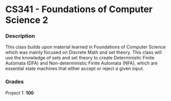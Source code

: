 # CS341 - Foundations of Computer Science 2

### Description
This class builds upon material learned in Foundations of Computer Science which was mainly focused on Discrete Math and set theory. This class will use the knowledge of sets and set theory to create Deterministic Finite Automata (DFA) and Non-deterministic Finite Automata (NFA), which are essential state machines that either accept or reject a given input.

### Grades

Project 1: <b> 100 </b>
